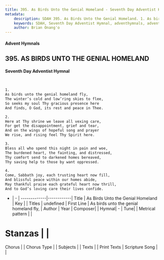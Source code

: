 ```yaml
---
title: 395. As Birds Unto the Genial Homeland - Seventh Day Adventist Hymnal
metadata:
    description: SDAH 395. As Birds Unto the Genial Homeland. 1. As birds unto the genial homeland fly, The winter’s cold and low’ring skies to flee, So seeks my soul Thy gracious presence here And finds, O God, its rest and peace in Thee.
    keywords: SDAH, Seventh Day Adventist Hymnal, adventhymnals, advent hymnals, As Birds Unto the Genial Homeland, As birds unto the genial homeland fly, 
    author: Brian Onang'o
---
```


#### Advent Hymnals
## 395. AS BIRDS UNTO THE GENIAL HOMELAND
#### Seventh Day Adventist Hymnal

```txt


1.
As birds unto the genial homeland fly,
The winter’s cold and low’ring skies to flee,
So seeks my soul Thy gracious presence here
And finds, O God, its rest and peace in Thee.

2.
Here at Thy shrine we leave all vexing care,
For get the disappointment, grief and tear,
And on the wings of hopeful song and prayer
We rise, and rising feel Thy Spirit here.

3.
Bless all who spend this night in pain and woe,
The burdened heart, the fainting, and distressed,
Thy comfort send to darkened homes bereaved,
Thy saving help to those by want oppressed.

4.
Come, Sabbath joy, each trusting heart now fill,
And blissful peace within our homes abide,
May thankful praise each grateful heart now thrill,
And to God’s loving care their lives confide.


```

- |   -  |
-------------|------------|
Title | As Birds Unto the Genial Homeland |
Key |  |
Titles | undefined |
First Line | As birds unto the genial homeland fly, |
Author | 
Year | 
Composer|  |
Hymnal|  - |
Tune|  |
Metrical pattern | |
# Stanzas |  |
Chorus |  |
Chorus Type |  |
Subjects |  |
Texts |  |
Print Texts | 
Scripture Song |  |
  
